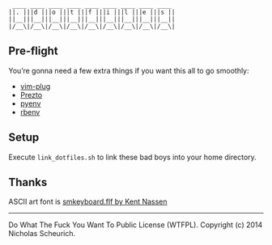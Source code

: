 ```
 ____ ____ ____ ____ ____ ____ ____ ____ ____ 
||. |||d |||o |||t |||f |||i |||l |||e |||s ||
||__|||__|||__|||__|||__|||__|||__|||__|||__||
|/__\|/__\|/__\|/__\|/__\|/__\|/__\|/__\|/__\|
```

Pre-flight
------------
You’re gonna need a few extra things if you want this all to go smoothly:

- [vim-plug](https://github.com/junegunn/vim-plug)
- [Prezto](https://github.com/sorin-ionescu/prezto)
- [pyenv](https://github.com/yyuu/pyenv)
- [rbenv](https://github.com/sstephenson/rbenv)

Setup
-----
Execute `link_dotfiles.sh` to link these bad boys into your home directory.

Thanks
------
ASCII art font is [smkeyboard.flf by Kent Nassen](http://www.forkable.eu/utils/fonts/figlet/smkeyboard.flf)

---

Do What The Fuck You Want To Public License (WTFPL). Copyright (c) 2014 Nicholas Scheurich.
